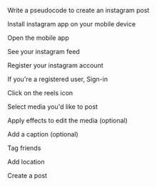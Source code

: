 Write a pseudocode to create an instagram post

Install instagram app on your mobile device

Open the mobile app

See your instagram feed

Register your instagram account

If you're a registered user, Sign-in

Click on the reels icon

Select media you'd like to post

Apply effects to edit the media (optional)

Add a caption (optional)

Tag friends

Add location

Create a post

